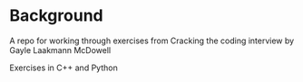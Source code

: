# Background

A repo for working through exercises from Cracking the coding interview by Gayle Laakmann McDowell  

Exercises in C++ and Python
